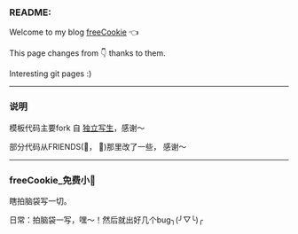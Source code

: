 ### README:

Welcome to my blog [freeCookie](https://yijiajin.github.io) 👈 

This page changes from 👇 thanks to them. 

Interesting git pages :)

----------

### 说明

模板代码主要fork 自 [独立写生](http://www.cnfeat.com/blog/)，感谢～ 

部分代码从FRIENDS(🐰， 🍉)那里改了一些， 感谢～

-------------------

### freeCookie_免费小🍪

瞎拍脑袋写一切。

日常：拍脑袋一写，嘿～！然后就出好几个bug╮(╯▽╰)╭





